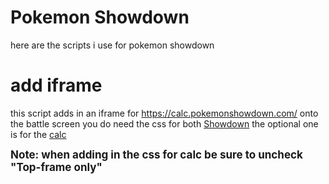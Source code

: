 # Pokemon Showdown
here are the scripts i use for pokemon showdown

# add iframe
this script adds in an iframe for https://calc.pokemonshowdown.com/ onto the battle screen you do need the css for both [Showdown](https://github.com/Level004/inject-js-css/blob/main/CSS/showdown/showdown.css) the optional one is for the [calc](https://github.com/Level004/inject-js-css/blob/main/CSS/showdown/calc.css)

<b style="font-size: 17px;">Note: when adding in the css for calc be sure to uncheck "Top-frame only"</b>